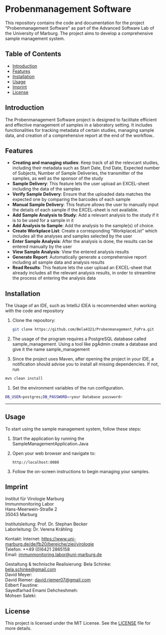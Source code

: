 # Probenmanagement Software

This repository contains the code and documentation for the project "Probenmanagement Software" as part of the Advanced Software Lab of the University of Marburg. The project aims to develop a comprehensive sample management system.

## Table of Contents

- [Introduction](#Introduction)
- [Features](#Featrues)
- [Installation](#Installation)
- [Usage](#Usage)
- [Imprint](#Imprint)
- [License](#License)

## Introduction

The Probenmanagement Software project is designed to facilitate efficient and effective management of samples in a laboratory setting. It includes functionalities for tracking metadata of certain studies, managing sample data, and creation of a comprehensive report at the end of the workflow..

## Features

- **Creating and managing studies**: Keep track of all the relevcant studies, including their metadata such as Start Date, End Date, Expected number of Subjects, Number of Sample Deliveries, the transmitter of the samples, as well as the sponsor of the study
- **Sample Delivery**: This feature lets the user upload an EXCEL-sheet including the data of the samples
- **Verify Sample Delivery**: Ensure that the uploaded data matches the expected one by comparing the barcodes of each sample
- **Manual Sample Delivery**: This feature allows the user to manually input the details of each sample if the EXCEL-sheet is not available.
- **Add Sample Analysis to Study**: Add a relevant analysis to the study if it is to be used for a sample in it
- **Add Analysis to Sample**: Add the analysis to the sample(s) of choice.
- **Create Workplace List**: Create a corresponding “WorkplaceList” which includes all the analyses and samples selected by the user
- **Enter Sample Analysis**: After the analysis is done, the results can be entered manually by the user
- **View Sample Analysis**: View the entered analysis results
- **Generate Report**: Automatically generate a comprehensive report including all sample data and analysis results
- **Read Results**: This feature lets the user upload an EXCEL-sheet that already includes all the relevant analysis results, in order to streamline the process of entering the analysis data

## Installation

The Usage of an IDE, such as IntelliJ IDEA is recommended when working with the code and repository

1. Clone the repository:
    
    ```bash
    git clone https://github.com/Bela4321/Probenmanagement_FoPra.git
    ```
    
2. The usage of the program requires a PostgreSQL database called sample_management. Using a tool like pgAdmin create a database and give it the name sample_management
3. Since the project uses Maven, after opening the project in your IDE, a notification should advise you to install all missing dependencies. If not, run 

```bash
mvn clean install 
```

1. Set the environment variables of the run configuration.

```bash
DB_USER=postgres;DB_PASSWORD=<your Database password>
```

---

## Usage

To start using the sample management system, follow these steps:

1. Start the application by running the SampleManagementApplication.Java
2. Open your web browser and navigate to:
    
    ```
    http://localhost:8080
    ```
    
3. Follow the on-screen instructions to begin managing your samples.

## Imprint
Institut für Virologie Marburg<br />
Immunmonitoring Labor<br />
Hans-Meerwein-Straße 2<br />
35043 Marburg<br />

Institutsleitung: Prof. Dr. Stephan Becker<br />
Laborleitung: Dr. Verena Krähling<br />

Kontakt:
Internet: https://www.uni-marburg.de/de/fb20/bereiche/ziei/virologie<br />
Telefon: ++49 (0)6421 2865158<br />
Email: immunmonitoring.labor@uni-marburg.de<br />

Gestaltung & technische Realisierung:
Bela Schinke: bela.schinke@gmail.com<br />
David Meyer:<br />
David Riemer: david.riemer07@gmail.com<br />
Edbert Faustine:<br />
Sayedfarhad Emami Dehcheshmeh:<br />
Mohsen Saleki:<br />

## License

This project is licensed under the MIT License. See the [LICENSE](https://github.com/Bela4321/Probenmanagement_FoPra/blob/main/LICENSE) file for more details.
